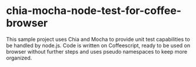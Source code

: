 # chia-mocha-node-test-for-coffee-browser
This sample project uses Chia and Mocha to provide unit test capabilities to be handled by node.js. Code is written on Coffeescript, ready to be used on browser without further steps and uses pseudo namespaces to keep more organized.
